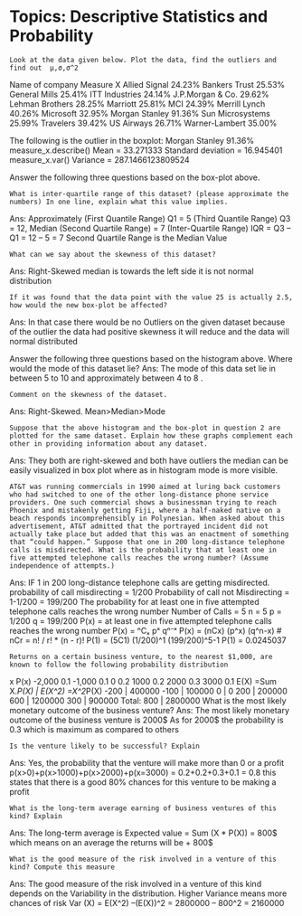 # Topics: Descriptive Statistics and Probability


	Look at the data given below. Plot the data, find the outliers and find out  μ,σ,σ^2

Name of company	Measure X
Allied Signal	24.23%
Bankers Trust	25.53%
General Mills	25.41%
ITT Industries	24.14%
J.P.Morgan & Co.	29.62%
Lehman Brothers	28.25%
Marriott	25.81%
MCI	24.39%
Merrill Lynch	40.26%
Microsoft	32.95%
Morgan Stanley	91.36%
Sun Microsystems	25.99%
Travelers	39.42%
US Airways	26.71%
Warner-Lambert	35.00%
	
  
The following is the outlier in the boxplot: Morgan Stanley 91.36%
measure_x.describe()
Mean = 33.271333
Standard deviation = 16.945401
measure_x.var()
Variance = 287.1466123809524





	
 
Answer the following three questions based on the box-plot above.

	What is inter-quartile range of this dataset? (please approximate the numbers) In one line, explain what this value implies.
Ans: Approximately (First Quantile Range) Q1 = 5 (Third Quantile Range) Q3 = 12, Median (Second Quartile Range) = 7
(Inter-Quartile Range) IQR = Q3 – Q1 = 12 – 5 = 7 
Second Quartile Range is the Median Value

	What can we say about the skewness of this dataset?
Ans:  Right-Skewed median is towards the left side it is not normal distribution

	If it was found that the data point with the value 25 is actually 2.5, how would the new box-plot be affected?
Ans: In that case there would be no Outliers on the given dataset because of the outlier the data had positive skewness it will reduce and the data will normal distributed
	
 

Answer the following three questions based on the histogram above.
	Where would the mode of this dataset lie?
Ans: The mode of this data set lie in between 5 to 10 and approximately between 4 to 8 .

	Comment on the skewness of the dataset.	
Ans: Right-Skewed. Mean>Median>Mode

	Suppose that the above histogram and the box-plot in question 2 are plotted for the same dataset. Explain how these graphs complement each other in providing information about any dataset. 
Ans: They both are right-skewed and both have outliers the median can be easily visualized in box plot where as in histogram mode is more visible.


	AT&T was running commercials in 1990 aimed at luring back customers who had switched to one of the other long-distance phone service providers. One such commercial shows a businessman trying to reach Phoenix and mistakenly getting Fiji, where a half-naked native on a beach responds incomprehensibly in Polynesian. When asked about this advertisement, AT&T admitted that the portrayed incident did not actually take place but added that this was an enactment of something that “could happen.” Suppose that one in 200 long-distance telephone calls is misdirected. What is the probability that at least one in five attempted telephone calls reaches the wrong number? (Assume independence of attempts.)

Ans:  IF 1 in 200 long-distance telephone calls are getting misdirected.  
probability of call misdirecting   = 1/200
Probability of call not Misdirecting = 1-1/200 = 199/200
The probability for at least one in five attempted telephone calls reaches the wrong number
Number of Calls = 5
n = 5
p = 1/200
q = 199/200
P(x) = at least one in five attempted telephone calls reaches the wrong number
P(x) = ⁿCₓ pˣ qⁿ⁻ˣ
P(x) = (nCx) (p^x) (q^n-x)     # nCr = n! / r! * (n - r)!
P(1) = (5C1) (1/200)^1 (199/200)^5-1
P(1) = 0.0245037

	Returns on a certain business venture, to the nearest $1,000, are known to follow the following probability distribution
x	P(x)
-2,000	0.1
-1,000	0.1
0	0.2
1000	0.2
2000	0.3
3000	0.1
E(X) =Sum X.*P(X) | E(X^2) =X^2*P(X)
           -200                |          400000
          -100                 |          100000
             0                    |               0
           200                  |          200000  
           600                  |         1200000
           300                  |           900000
Total: 800                   |         2800000
	What is the most likely monetary outcome of the business venture?
Ans: The most likely monetary outcome of the business venture is 2000$
As for 2000$ the probability is 0.3 which is maximum as compared to others

	Is the venture likely to be successful? Explain
Ans:  Yes, the probability that the venture will make more than 0 or a profit
p(x>0)+p(x>1000)+p(x>2000)+p(x=3000) = 0.2+0.2+0.3+0.1 = 0.8 this states that there is a good 80% chances for this venture to be making a profit 

	What is the long-term average earning of business ventures of this kind? Explain
Ans:  The long-term average is Expected value = Sum (X * P(X)) = 800$ which means on an average the returns will be + 800$

	What is the good measure of the risk involved in a venture of this kind? Compute this measure
Ans: The good measure of the risk involved in a venture of this kind depends on the Variability in the distribution. Higher Variance means more chances of risk 
Var (X) = E(X^2) –(E(X))^2
             = 2800000 – 800^2
             = 2160000
                              
